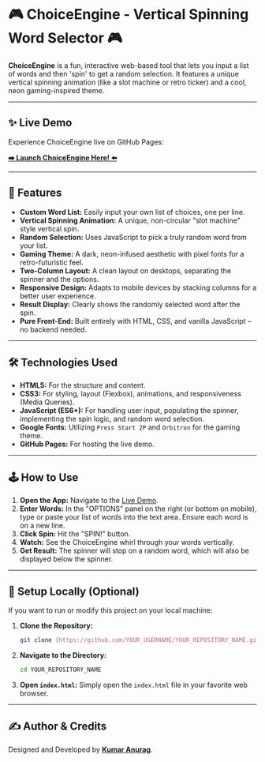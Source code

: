 # 🎮 ChoiceEngine - Vertical Spinning Word Selector 🎮

**ChoiceEngine** is a fun, interactive web-based tool that lets you input a list of words and then 'spin' to get a random selection. It features a unique vertical spinning animation (like a slot machine or retro ticker) and a cool, neon gaming-inspired theme.

---

## ✨ Live Demo

Experience ChoiceEngine live on GitHub Pages:

**[➡️ Launch ChoiceEngine Here! ⬅️](https://kmranrg.github.io/ChoiceEngine/)**

---

## 🚀 Features

* **Custom Word List:** Easily input your own list of choices, one per line.
* **Vertical Spinning Animation:** A unique, non-circular "slot machine" style vertical spin.
* **Random Selection:** Uses JavaScript to pick a truly random word from your list.
* **Gaming Theme:** A dark, neon-infused aesthetic with pixel fonts for a retro-futuristic feel.
* **Two-Column Layout:** A clean layout on desktops, separating the spinner and the options.
* **Responsive Design:** Adapts to mobile devices by stacking columns for a better user experience.
* **Result Display:** Clearly shows the randomly selected word after the spin.
* **Pure Front-End:** Built entirely with HTML, CSS, and vanilla JavaScript – no backend needed.

---

## 🛠️ Technologies Used

* **HTML5:** For the structure and content.
* **CSS3:** For styling, layout (Flexbox), animations, and responsiveness (Media Queries).
* **JavaScript (ES6+):** For handling user input, populating the spinner, implementing the spin logic, and random word selection.
* **Google Fonts:** Utilizing `Press Start 2P` and `Orbitron` for the gaming theme.
* **GitHub Pages:** For hosting the live demo.

---

## 🕹️ How to Use

1.  **Open the App:** Navigate to the [Live Demo](#-live-demo).
2.  **Enter Words:** In the "OPTIONS" panel on the right (or bottom on mobile), type or paste your list of words into the text area. Ensure each word is on a new line.
3.  **Click Spin:** Hit the "SPIN!" button.
4.  **Watch:** See the ChoiceEngine whirl through your words vertically.
5.  **Get Result:** The spinner will stop on a random word, which will also be displayed below the spinner.

---

## 🔧 Setup Locally (Optional)

If you want to run or modify this project on your local machine:

1.  **Clone the Repository:**
    ```bash
    git clone [https://github.com/YOUR_USERNAME/YOUR_REPOSITORY_NAME.git](https://github.com/YOUR_USERNAME/YOUR_REPOSITORY_NAME.git)
    ```
2.  **Navigate to the Directory:**
    ```bash
    cd YOUR_REPOSITORY_NAME
    ```
3.  **Open `index.html`:** Simply open the `index.html` file in your favorite web browser.

---

## ✍️ Author & Credits

Designed and Developed by **[Kumar Anurag](https://kmranrg.com)**.
